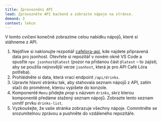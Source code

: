 ```yaml
---
title: Zprovoznění API
lead: Zprovozněte API backend a zobrazte nápoje na stránce.
demand: 3
context: lekce
---
```


V tomto cvičení konečně zobrazíme celou nabídku nápojů, které si stáhneme z API.

1. Nejdříve si naklonujte rezpotiář [cafelora-api](https://github.com/Czechitas-podklady-WEB/cafelora-api), kde najdete připravená data pro jsonhost. Otevřete si repozitář v novém okně VS Code a spusťte `npx jsonhost@latest` (pozor na přidanou část `@latest` – to zajistí, aby se použila nejnovější verze `jsonhost`, která je pro API Café Lóra potřeba).
1. Prohlédněte si data, která vrací endpoint `/api/drinks`.
1. Upravte hlavní stránku tak, aby stahovala seznam nápojů z API, zatím stačí do proměnné, kterou vypíšete do konzole.
1. Komponentě `Menu` přidejte _prop_ s názvem `drinks`, skrz kterou komponentě předáme stažený seznam nápojů. Zobrazte tento seznam uvnitř prvku `drinks-list`.
1. Vyzkoušejte, že vaše stránka zobrazuje všechny nápoje. Commitněte se srozumitelnou zprávou a pushněte do vzdáleného repozitáře.
